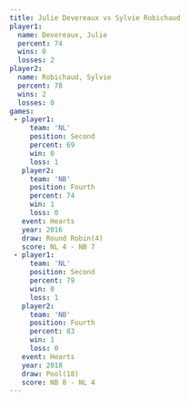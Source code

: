 ```yaml
---
title: Julie Devereaux vs Sylvie Robichaud
player1:                 
  name: Devereaux, Julie 
  percent: 74            
  wins: 0                
  losses: 2              
player2:                 
  name: Robichaud, Sylvie
  percent: 78            
  wins: 2                
  losses: 0              
games:
 - player1:          
     team: 'NL'      
     position: Second
     percent: 69     
     win: 0          
     loss: 1         
   player2:          
     team: 'NB'      
     position: Fourth
     percent: 74     
     win: 1          
     loss: 0         
   event: Hearts       
   year: 2016          
   draw: Round Robin(4)
   score: NL 4 - NB 7  
 - player1:          
     team: 'NL'      
     position: Second
     percent: 79     
     win: 0          
     loss: 1         
   player2:          
     team: 'NB'      
     position: Fourth
     percent: 83     
     win: 1          
     loss: 0         
   event: Hearts     
   year: 2018        
   draw: Pool(18)    
   score: NB 8 - NL 4
---
```

